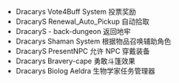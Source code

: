 - Dracarys Vote4Buff System 投票奖励
- DracaryS Renewal_Auto_Pickup 自动拾取
- DracaryS - back-dungeon 返回地牢
- Dracarys Shaman System 根据物品召唤辅助角色
- DracaryS PresentNPC 允许 NPC 穿戴装备
- Dracarys Bravery-cape 勇敢斗篷效果
- Dracarys Biolog Aeldra 生物学家任务管理器